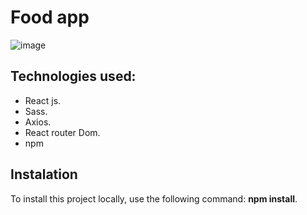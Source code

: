 # Food app
![image](https://user-images.githubusercontent.com/79488966/228032578-1d455b57-39b0-4a9b-be7c-d72c0a5b2441.png)

## Technologies used:
- React js.
- Sass.
- Axios.
- React router Dom.
- npm

## Instalation
To install this project locally, use the following command: **npm install**.
